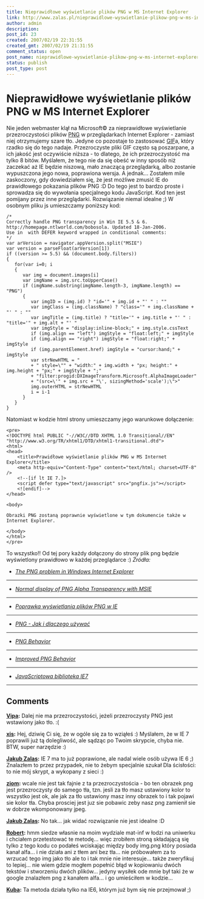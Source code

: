 ```yaml
---
title: Nieprawidłowe wyświetlanie plików PNG w MS Internet Explorer
link: http://www.zalas.pl/nieprawidlowe-wyswietlanie-plikow-png-w-ms-internet-explorer
author: admin
description: 
post_id: 23
created: 2007/02/19 22:31:55
created_gmt: 2007/02/19 21:31:55
comment_status: open
post_name: nieprawidlowe-wyswietlanie-plikow-png-w-ms-internet-explorer
status: publish
post_type: post
---
```


<!--Nie jeden webmaster klął na Microsoft&copy; za nieprawidłowe wyświetlanie przezroczystości plików PNG w przeglądarkach Internet Explorer - zamiast niej otrzymujemy szare tło. Jedyne co pozostaje to zastosować GIFa, który rzadko się do tego nadaje. Przezroczyste pliki GIF często są poszarpane, a ich jakość jest oczywiście niższa - to dlatego, że ich przezroczystość ma tylko 8 bitów. Myślałem, że tego nie da się obeść w inny sposób niż zaczekać aż IE będzie niszową, mało znaczącą przeglądarką, albo zostanie wypuszczona jego nowa, poprawiona wersja. A jednak...-->

# Nieprawidłowe wyświetlanie plików PNG w MS Internet Explorer

Nie jeden webmaster klął na Microsoft© za nieprawidłowe wyświetlanie przezroczystości plików [PNG](http://pl.wikipedia.org/wiki/Png) w przeglądarkach Internet Explorer - zamiast niej otrzymujemy szare tło. Jedyne co pozostaje to zastosować [GIF](http://pl.wikipedia.org/wiki/GIF)a, który rzadko się do tego nadaje. Przezroczyste pliki GIF często są poszarpane, a ich jakość jest oczywiście niższa - to dlatego, że ich przezroczystość ma tylko 8 bitów. Myślałem, że tego nie da się obeść w inny sposób niż zaczekać aż IE będzie niszową, mało znaczącą przeglądarką, albo zostanie wypuszczona jego nowa, poprawiona wersja. A jednak... Zostałem mile zaskoczony, gdy dowiedziałem się, że jest możliwe zmusić IE do prawidłowego pokazania plików PNG :D Do tego jest to bardzo proste i sprowadza się do wywołania specjalnego kodu JavaScript. Kod ten jest pomijany przez inne przeglądarki. Rozwiązanie niemal idealne ;) W osobnym pliku js umieszczamy poniższy kod: 
    
    
    /*
    Correctly handle PNG transparency in Win IE 5.5 & 6.
    http://homepage.ntlworld.com/bobosola. Updated 18-Jan-2006.
    Use in  with DEFER keyword wrapped in conditional comments:
    */
    var arVersion = navigator.appVersion.split("MSIE")
    var version = parseFloat(arVersion[1])
    if ((version >= 5.5) && (document.body.filters))
    {
       for(var i=0; i
       {
          var img = document.images[i]
          var imgName = img.src.toUpperCase()
          if (imgName.substring(imgName.length-3, imgName.length) == "PNG")
          {
             var imgID = (img.id) ? "id='" + img.id + "' " : ""
             var imgClass = (img.className) ? "class='" + img.className + "' " : ""
             var imgTitle = (img.title) ? "title='" + img.title + "' " : "title='" + img.alt + "' "
             var imgStyle = "display:inline-block;" + img.style.cssText
             if (img.align == "left") imgStyle = "float:left;" + imgStyle
             if (img.align == "right") imgStyle = "float:right;" + imgStyle
             if (img.parentElement.href) imgStyle = "cursor:hand;" + imgStyle
             var strNewHTML = "
             + " style=\"" + "width:" + img.width + "px; height:" + img.height + "px;" + imgStyle + ";"
             + "filter:progid:DXImageTransform.Microsoft.AlphaImageLoader"
             + "(src=\'" + img.src + "\', sizingMethod='scale');\">"
             img.outerHTML = strNewHTML
             i = i-1
          }
       }
    }

Natomiast w kodzie html strony umieszczamy jego warunkowe dołączenie: 
    
    
    <pre>
    <!DOCTYPE html PUBLIC "-//W3C//DTD XHTML 1.0 Transitional//EN" "http://www.w3.org/TR/xhtml1/DTD/xhtml1-transitional.dtd">
    <html>
    <head>
    	<title>Prawidłowe wyświetlanie plików PNG w MS Internet Explorer</title>
    	<meta http-equiv="Content-Type" content="text/html; charset=UTF-8" />
    	<!--[if lt IE 7.]>
    	<script defer type="text/javascript" src="pngfix.js"></script>
    	<![endif]-->
    </head>
    
    <body>
    
    Obrazki PNG zostaną poprawnie wyświetlone w tym dokumencie także w Internet Explorer.
    
    </body>
    </html>
    </pre>

To wszystko!! Od tej pory każdy dołączony do strony plik png będzie wyświetlony prawidłowo w każdej przeglądarce :) _Źródła:_

  * _[The PNG problem in Windows Internet Explorer](http://homepage.ntlworld.com/bobosola/index.htm)_
_ __ _
  * _[Normal display of PNG Alpha Transparency with MSIE](http://koivi.com/ie-png-transparency/)_
_ __ _
  * _[Poprawka wyświetlania plików PNG w IE](http://www.mambopl.com/content/view/136/48/)_
_ __ _
  * _[PNG - Jak i dlaczego używać](http://pornel.net/pnghowto)_
_ __ _
  * _[PNG Behavior](http://webfx.eae.net/dhtml/pngbehavior/pngbehavior.html)_
_ __ _
  * _[Improved PNG Behavior](http://www.scss.com.au/family/andrew/webdesign/pngbehavior/)[ ](http://dean.edwards.name/IE7/)_
_ __ _
  * _[JavaScriptowa biblioteka IE7](http://dean.edwards.name/IE7/)_
_____________ ____________________________ _

## Comments

**[Vipa](#13 "2007-03-28 10:39:47"):** Dalej nie ma przezroczystości, jeżeli przezroczysty PNG jest wstawiony jako tło. :(

**[xis](#10 "2007-02-20 07:40:23"):** Hej, dziwię Ci się, że w ogóle się za to wziąłeś :) Myślałem, że w IE 7 poprawili już tą dolegliwość, ale sądząc po Twoim skrypcie, chyba nie. BTW, super narzędzie :)

**[Jakub Zalas](#11 "2007-02-20 08:51:29"):** IE 7 ma to już poprawione, ale nadal wiele osób używa IE 6 ;) Znalazłem to przez przypadek, nie to żebym specjalnie szukał Dla ścisłości: to nie mój skrypt, a wykopany z sieci :)

**[ziom](#752 "2007-07-09 09:22:44"):** wcale nie jest tak fajnie z ta przezroczystościa - bo ten obrazek png jest przezroczysty do samego tła, tzn. jesli za tło masz ustawiony kolor to wszystko jest ok, ale jak za tło ustawiony masz inny obrazek to i tak pojawi sie kolor tła. Chyba prosciej jest juz sie pobawic zeby nasz png zamienił sie w dobrze wkomponowany jpeg.

**[Jakub Zalas](#895 "2007-07-11 06:30:18"):** No tak... jak widać rozwiązanie nie jest idealne :D

**[Robert](#2987 "2010-03-09 03:07:18"):** hmm siedze własnie na moim wydziale mat-inf w łodzi na uniwerku i chciałem przetestować te metodę... więc zrobiłem stroną składającą się tylko z tego kodu co podałeś wciskając między body img.png który posiada kanał alfa... i nie działa ani z tłem ani bez tła... nie próbowałem za to wrzucać tego img jako tło ale to i tak mnie nie interesuje... także zweryfikuj to lepiej... nie wiem gdzie mogłem popełnić błąd w kopiowaniu dwóch tekstów i stworzeniu dwóch plików... jedyny wysiłek ode mnie był taki że w google znalazłem png z kanałem alfa... i go umieściłem w kodzie...

**[Kuba](#2990 "2010-03-10 10:48:34"):** Ta metoda działa tylko na IE6, którym już bym się nie przejmował ;)


